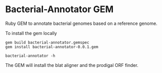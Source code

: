 # Bacterial-Annotator GEM

Ruby GEM to annotate bacterial genomes based on a reference genome.

To install the gem locally

```shell
gem build bacterial-annotator.gemspec
gem install bacterial-annotator-0.0.1.gem	

bacterial-annotator -h
```

The GEM will install the blat aligner and the prodigal ORF finder.


